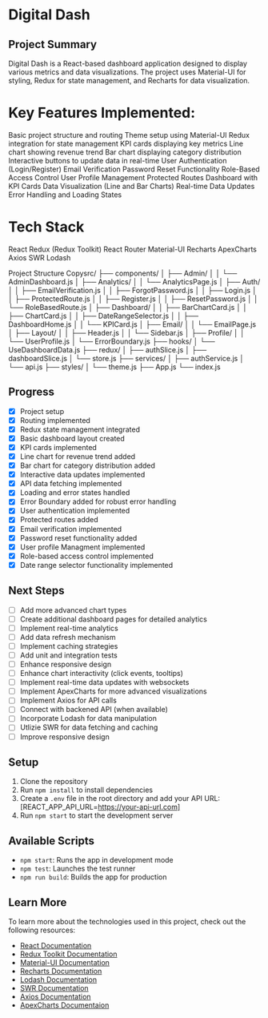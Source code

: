 # Digital Dash

## Project Summary
Digital Dash is a React-based dashboard application designed to display various metrics and data visualizations. The project uses Material-UI for styling, Redux for state management, and Recharts for data visualization.

# Key Features Implemented:

Basic project structure and routing
Theme setup using Material-UI
Redux integration for state management
KPI cards displaying key metrics
Line chart showing revenue trend
Bar chart displaying category distribution
Interactive buttons to update data in real-time
User Authentication (Login/Register)
Email Verification
Password Reset Functionality
Role-Based Access Control
User Profile Management
Protected Routes
Dashboard with KPI Cards
Data Visualization (Line and Bar Charts)
Real-time Data Updates
Error Handling and Loading States

# Tech Stack

React
Redux (Redux Toolkit)
React Router
Material-UI
Recharts
ApexCharts
Axios
SWR
Lodash


Project Structure
Copysrc/
├── components/
│   ├── Admin/
│   │   └── AdminDashboard.js
│   ├── Analytics/
│   │   └── AnalyticsPage.js
│   ├── Auth/
│   │   ├── EmailVerification.js
│   │   ├── ForgotPassword.js
│   │   ├── Login.js
│   │   ├── ProtectedRoute.js
│   │   ├── Register.js 
│   │   ├── ResetPassword.js 
│   │   └── RoleBasedRoute.js 
│   ├── Dashboard/
│   │   ├── BarChartCard.js
│   │   ├── ChartCard.js
│   │   ├── DateRangeSelector.js
│   │   ├── DashboardHome.js
│   │   └── KPICard.js
│   ├── Email/
│   │   └── EmailPage.js
│   ├── Layout/
│   │   ├── Header.js
│   │   └── Sidebar.js
│   ├── Profile/
│   │   └── UserProfile.js
│   └── ErrorBoundary.js
├── hooks/
│   └── UseDashboardData.js
├── redux/
│   ├── authSlice.js
│   ├── dashboardSlice.js
│   └── store.js
├── services/
│   ├── authService.js
│   └── api.js
├── styles/
│   └── theme.js
├── App.js
└── index.js


 ## Progress
- [x] Project setup
- [x] Routing implemented
- [x] Redux state management integrated
- [x] Basic dashboard layout created
- [x] KPI cards implemented
- [x] Line chart for revenue trend added
- [x] Bar chart for category distribution added
- [x] Interactive data updates implemented
- [x] API data fetching implemented
- [x] Loading and error states handled
- [x] Error Boundary added for robust error handling
- [x] User authentication implemented   
- [x] Protected routes added
- [x] Email verification implemented
- [x] Password reset functionality added
- [x] User profile Managment implemented
- [x] Role-based access control implemented
- [x] Date range selector functionality implemented
  
## Next Steps
- [ ] Add more advanced chart types
- [ ] Create additional dashboard pages for detailed analytics
- [ ] Implement real-time analytics
- [ ] Add data refresh mechanism
- [ ] Implement caching strategies
- [ ] Add unit and integration tests
- [ ] Enhance responsive design
- [ ] Enhance chart interactivity (click events, tooltips)
- [ ] Implement real-time data updates with websockets
- [ ] Implement ApexCharts for more advanced visualizations
- [ ] Implement Axios for API calls
- [ ] Connect with backened API (when available) 
- [ ] Incorporate Lodash for data manipulation
- [ ] Utlizie SWR for data fetching and caching
- [ ] Improve responsive design

## Setup
1. Clone the repository
2. Run `npm install` to install dependencies
3. Create a `.env` file in the root directory and add your API URL: [REACT_APP_API_URL=https://your-api-url.com]
4. Run `npm start` to start the development server

## Available Scripts
- `npm start`: Runs the app in development mode
- `npm test`: Launches the test runner
- `npm run build`: Builds the app for production

## Learn More
To learn more about the technologies used in this project, check out the following resources:
- [React Documentation](https://reactjs.org/docs/getting-started.html)
- [Redux Toolkit Documentation](https://redux-toolkit.js.org/introduction/getting-started)
- [Material-UI Documentation](https://material-ui.com/getting-started/installation/)
- [Recharts Documentation](https://recharts.org/en-US/guide)
- [Lodash Documentation](https://lodash.com/docs/)
- [SWR Documentation](https://swr.vercel.app/)
- [Axios Documentation](https://axios-http.com/docs/intro)
- [ApexCharts Documentaion](https://apexcharts.com/docs/react-charts/)
  
